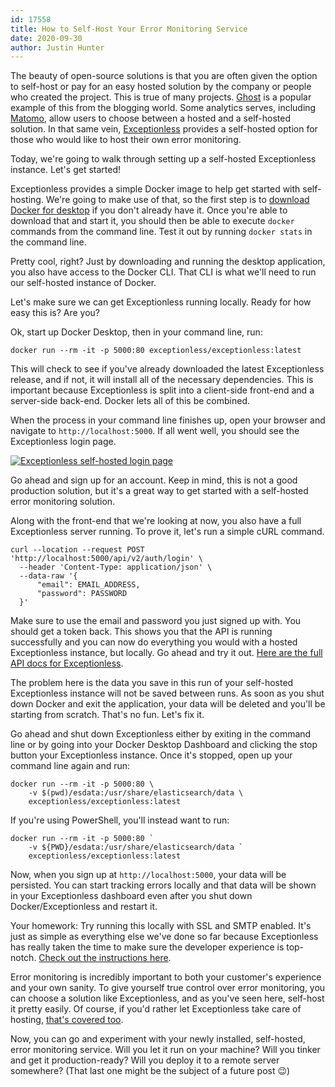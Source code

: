 ```yaml
---
id: 17558
title: How to Self-Host Your Error Monitoring Service
date: 2020-09-30
author: Justin Hunter
---
```

The beauty of open-source solutions is that you are often given the option to self-host or pay for an easy hosted solution by the company or people who created the project. This is true of many projects. [Ghost](https://ghost.org) is a popular example of this from the blogging world. Some analytics serves, including [Matomo](https://matomo.org/matomo-on-premise/), allow users to choose between a hosted and a self-hosted solution. In that same vein, [Exceptionless](https://exceptionless.com) provides a self-hosted option for those who would like to host their own error monitoring.

Today, we're going to walk through setting up a self-hosted Exceptionless instance. Let's get started!

Exceptionless provides a simple Docker image to help get started with self-hosting. We're going to make use of that, so the first step is to [download Docker for desktop](https://www.docker.com/get-started) if you don't already have it. Once you're able to download that and start it, you should then be able to execute `docker` commands from the command line. Test it out by running `docker stats` in the command line.

Pretty cool, right? Just by downloading and running the desktop application, you also have access to the Docker CLI. That CLI is what we'll need to run our self-hosted instance of Docker.

Let's make sure we can get Exceptionless running locally. Ready for how easy this is? Are you?

Ok, start up Docker Desktop, then in your command line, run:

`docker run --rm -it -p 5000:80 exceptionless/exceptionless:latest`

This will check to see if you've already downloaded the latest Exceptionless release, and if not, it will install all of the necessary dependencies. This is important because Exceptionless is split into a client-side front-end and a server-side back-end. Docker lets all of this be combined.

When the process in your command line finishes up, open your browser and navigate to `http://localhost:5000`. If all went well, you should see the Exceptionless login page.

[![Exceptionless self-hosted login page](/assets/img/news/self-hosted-login.png)](/assets/img/news/self-hosted-login.png)

Go ahead and sign up for an account. Keep in mind, this is not a good production solution, but it's a great way to get started with a self-hosted error monitoring solution.

Along with the front-end that we're looking at now, you also have a full Exceptionless server running. To prove it, let's run a simple cURL command.  

```shell
curl --location --request POST 'http://localhost:5000/api/v2/auth/login' \
  --header 'Content-Type: application/json' \
  --data-raw '{
      "email": EMAIL_ADDRESS,
      "password": PASSWORD
  }'
```

Make sure to use the email and password you just signed up with. You should get a token back. This shows you that the API is running successfully and you can now do everything you would with a hosted Exceptionless instance, but locally. Go ahead and try it out. [Here are the full API docs for Exceptionless](https://api.exceptionless.io/docs/index.html).

The problem here is the data you save in this run of your self-hosted Exceptionless instance will not be saved between runs. As soon as you shut down Docker and exit the application, your data will be deleted and you'll be starting from scratch. That's no fun. Let's fix it.

Go ahead and shut down Exceptionless either by exiting in the command line or by going into your Docker Desktop Dashboard and clicking the stop button your Exceptionless instance. Once it's stopped, open up your command line again and run:  

```shell
docker run --rm -it -p 5000:80 \
    -v $(pwd)/esdata:/usr/share/elasticsearch/data \
    exceptionless/exceptionless:latest
```

If you're using PowerShell, you'll instead want to run:  

```shell
docker run --rm -it -p 5000:80 `
    -v ${PWD}/esdata:/usr/share/elasticsearch/data `
    exceptionless/exceptionless:latest
```

Now, when you sign up at `http://localhost:5000`, your data will be persisted. You can start tracking errors locally and that data will be shown in your Exceptionless dashboard even after you shut down Docker/Exceptionless and restart it.

Your homework: Try running this locally with SSL and SMTP enabled. It's just as simple as everything else we've done so far because Exceptionless has really taken the time to make sure the developer experience is top-notch. [Check out the instructions here](https://github.com/exceptionless/Exceptionless/wiki/Self-Hosting#simple-setup-wssl-support-and-smtp).

Error monitoring is incredibly important to both your customer's experience and your own sanity. To give yourself true control over error monitoring, you can choose a solution like Exceptionless, and as you've seen here, self-host it pretty easily. Of course, if you'd rather let Exceptionless take care of hosting, [that's covered too](https://exceptionless.com).

Now, you can go and experiment with your newly installed, self-hosted, error monitoring service. Will you let it run on your machine? Will you tinker and get it production-ready? Will you deploy it to a remote server somewhere? (That last one might be the subject of a future post 😉)
